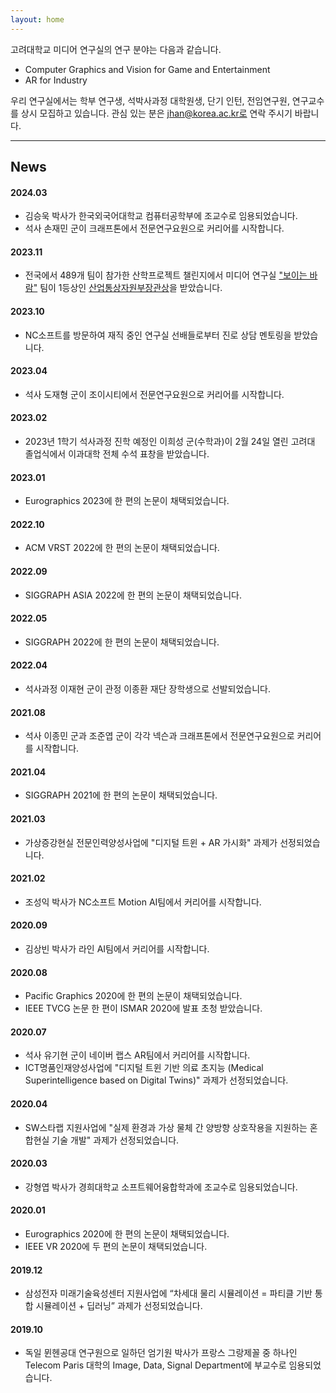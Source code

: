 ```yaml
---
layout: home
---
```


고려대학교 미디어 연구실의 연구 분야는 다음과 같습니다.
* Computer Graphics and Vision for Game and Entertainment
* AR for Industry

우리 연구실에서는 학부 연구생, 석박사과정 대학원생, 단기 인턴, 전임연구원, 연구교수를 상시 모집하고 있습니다.
관심 있는 분은 jhan@korea.ac.kr로 연락 주시기 바랍니다.

<hr>

## News

#### 2024.03
* 김승욱 박사가 한국외국어대학교 컴퓨터공학부에 조교수로 임용되었습니다.
* 석사 손재민 군이 크래프톤에서 전문연구요원으로 커리어를 시작합니다.

#### 2023.11
* 전국에서 489개 팀이 참가한 산학프로젝트 챌린지에서 미디어 연구실 ["보이는 바람"](https://www.youtube.com/watch?v=CEkVu0DV_yg) 팀이 1등상인 [산업통상자원부장관상](/awards/20231121.png)을 받았습니다.

#### 2023.10
* NC소프트를 방문하여 재직 중인 연구실 선배들로부터 진로 상담 멘토링을 받았습니다.

#### 2023.04
* 석사 도재형 군이 조이시티에서 전문연구요원으로 커리어를 시작합니다.

#### 2023.02
* 2023년 1학기 석사과정 진학 예정인 이희성 군(수학과)이 2월 24일 열린 고려대 졸업식에서 이과대학 전체 수석 표창을 받았습니다.

#### 2023.01
* Eurographics 2023에 한 편의 논문이 채택되었습니다.

#### 2022.10
* ACM VRST 2022에 한 편의 논문이 채택되었습니다.

#### 2022.09
* SIGGRAPH ASIA 2022에 한 편의 논문이 채택되었습니다.

#### 2022.05
* SIGGRAPH 2022에 한 편의 논문이 채택되었습니다.

#### 2022.04
* 석사과정 이재현 군이 관정 이종환 재단 장학생으로 선발되었습니다.

#### 2021.08
* 석사 이종민 군과 조준엽 군이 각각 넥슨과 크래프톤에서 전문연구요원으로 커리어를 시작합니다.

#### 2021.04
* SIGGRAPH 2021에 한 편의 논문이 채택되었습니다.

#### 2021.03
* 가상증강현실 전문인력양성사업에 "디지털 트윈 + AR 가시화" 과제가 선정되었습니다.

#### 2021.02
* 조성익 박사가 NC소프트 Motion AI팀에서 커리어를 시작합니다.

#### 2020.09
* 김상빈 박사가 라인 AI팀에서 커리어를 시작합니다.

#### 2020.08
* Pacific Graphics 2020에 한 편의 논문이 채택되었습니다.
* IEEE TVCG 논문 한 편이 ISMAR 2020에 발표 초청 받았습니다.

#### 2020.07
* 석사 유기현 군이 네이버 랩스 AR팀에서 커리어를 시작합니다.
* ICT명품인재양성사업에 "디지털 트윈 기반 의료 초지능 (Medical Superintelligence based on Digital Twins)" 과제가 선정되었습니다.

#### 2020.04
* SW스타랩 지원사업에 "실제 환경과 가상 물체 간 양방향 상호작용을 지원하는 혼합현실 기술 개발" 과제가 선정되었습니다.

#### 2020.03
* 강형엽 박사가 경희대학교 소프트웨어융합학과에 조교수로 임용되었습니다.

#### 2020.01
* Eurographics 2020에 한 편의 논문이 채택되었습니다.
* IEEE VR 2020에 두 편의 논문이 채택되었습니다.

#### 2019.12
* 삼성전자 미래기술육성센터 지원사업에 “차세대 물리 시뮬레이션 = 파티클 기반 통합 시뮬레이션 + 딥러닝” 과제가 선정되었습니다.

#### 2019.10
* 독일 뮌헨공대 연구원으로 일하던 엄기원 박사가 프랑스 그랑제꼴 중 하나인 Telecom Paris 대학의 Image, Data, Signal Department에 부교수로 임용되었습니다.
